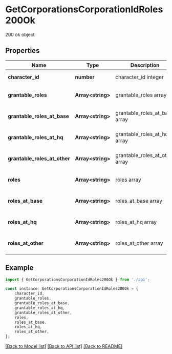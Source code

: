 # GetCorporationsCorporationIdRoles200Ok

200 ok object

## Properties

Name | Type | Description | Notes
------------ | ------------- | ------------- | -------------
**character_id** | **number** | character_id integer | [default to undefined]
**grantable_roles** | **Array&lt;string&gt;** | grantable_roles array | [optional] [default to undefined]
**grantable_roles_at_base** | **Array&lt;string&gt;** | grantable_roles_at_base array | [optional] [default to undefined]
**grantable_roles_at_hq** | **Array&lt;string&gt;** | grantable_roles_at_hq array | [optional] [default to undefined]
**grantable_roles_at_other** | **Array&lt;string&gt;** | grantable_roles_at_other array | [optional] [default to undefined]
**roles** | **Array&lt;string&gt;** | roles array | [optional] [default to undefined]
**roles_at_base** | **Array&lt;string&gt;** | roles_at_base array | [optional] [default to undefined]
**roles_at_hq** | **Array&lt;string&gt;** | roles_at_hq array | [optional] [default to undefined]
**roles_at_other** | **Array&lt;string&gt;** | roles_at_other array | [optional] [default to undefined]

## Example

```typescript
import { GetCorporationsCorporationIdRoles200Ok } from './api';

const instance: GetCorporationsCorporationIdRoles200Ok = {
    character_id,
    grantable_roles,
    grantable_roles_at_base,
    grantable_roles_at_hq,
    grantable_roles_at_other,
    roles,
    roles_at_base,
    roles_at_hq,
    roles_at_other,
};
```

[[Back to Model list]](../README.md#documentation-for-models) [[Back to API list]](../README.md#documentation-for-api-endpoints) [[Back to README]](../README.md)
